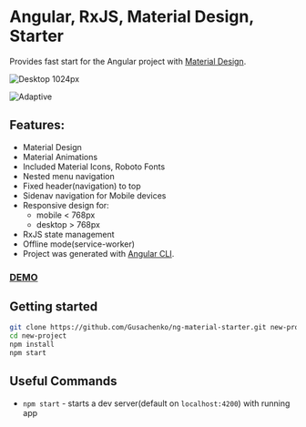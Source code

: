 # Angular, RxJS, Material Design, Starter

Provides fast start for the Angular project with [Material Design](https://material.angular.io/). 

![Desktop 1024px](https://github.com/Gusachenko/ng-material-starter/blob/master/github-assets/desktop1024.jpg?raw=true "Desktop 1024px resolution")

![Adaptive](https://github.com/Gusachenko/ng-material-starter/blob/master/github-assets/dimensions.png?raw=true "Adaptive resolution")


## Features:

- Material Design
- Material Animations
- Included Material Icons, Roboto Fonts
- Nested menu navigation
- Fixed header(navigation) to top
- Sidenav navigation for Mobile devices
- Responsive design for:
    + mobile < 768px
    + desktop > 768px
- RxJS state management
- Offline mode(service-worker)
- Project was generated with [Angular CLI](https://github.com/angular/angular-cli).

### [DEMO](https://gusachenko.github.io/projects/ng-material-starter/ "Live demo preview")

## Getting started
```bash
git clone https://github.com/Gusachenko/ng-material-starter.git new-project
cd new-project
npm install
npm start
```

## Useful Commands
  * `npm start` - starts a dev server(default on `localhost:4200`) with running app

